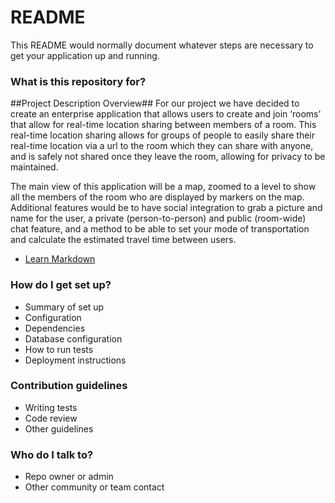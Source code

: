 # README #

This README would normally document whatever steps are necessary to get your application up and running.

### What is this repository for? ###
##Project Description Overview##
For our project we have decided to create an enterprise application that allows users to create and join ‘rooms’ that allow for real-time location sharing between members of a room. This real-time location sharing allows for groups of people to easily share their real-time location via a url to the room which they can share with anyone, and is safely not shared once they leave the room, allowing for privacy to be maintained.

The main view of this application will be a map, zoomed to a level to show all the members of the room who are displayed by markers on the map. Additional features would be to have social integration to grab a picture and name for the user, a private (person-to-person) and public (room-wide) chat feature, and a method to be able to set your mode of transportation and calculate the estimated travel time between users.

* [Learn Markdown](https://bitbucket.org/tutorials/markdowndemo)

### How do I get set up? ###

* Summary of set up
* Configuration
* Dependencies
* Database configuration
* How to run tests
* Deployment instructions

### Contribution guidelines ###

* Writing tests
* Code review
* Other guidelines

### Who do I talk to? ###

* Repo owner or admin
* Other community or team contact